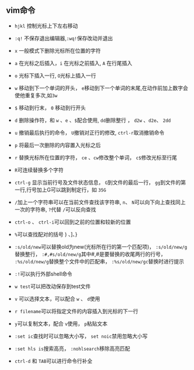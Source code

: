 ## vim命令

- `hjkl` 控制光标上下左右移动

- `:q!` 不保存退出编辑器,`:wq!`保存改动并退出 

- `x` 一般模式下删除光标所在位置的字符

- `a` 在光标之后插入，`i` 在光标之前插入, `A` 在行尾插入

- `o` 光标下插入一行, `O`光标上插入一行

- `w` 移动到下一个单词的开头， `e`移动到下一个单词的末尾,在动作前加上数字会使他重复多次,如`3w`

- `$` 移动到行末， `0` 移动到行开头

- `d` 删除操作符，和 `w` 、`e` 、`$`配合使用, `dd`删除整行 ， `d2w` 、`d2e`、 `2dd`

- `u` 撤销最后执行的命令， `U`撤销对正行的修改, `ctrl-r`取消撤销命令

- `p` 将最后一次删除的内容置入光标之后

- `r` 替换光标所在位置的字符， `ce` 、`cw`修改整个单词， `c$`修改光标至行尾

- `R`可连续替换多个字符

- `ctrl-g` 显示当前行号及文件状态信息， `G`到文件的最后一行， `gg`到文件的第一行,行号加上G可以跳到制定行，如 `35G`

- `/`加上一个字符串可以在当前文件查找该字符串, `n`、 `N`可以向下向上查找同上一次的字符串, `?`代替 `/`可以反向查找

- `ctrl-o` 、 `ctrl-i`可以回到之前的位置和较新的位置

- `%`可以查找配对的括号 ) 、]、}

- `:s/old/new`可以替换old为new(光标所在行的第一个匹配项)， `:s/old/new/g`替换整行， `:#,#s/old/new/g`其中#,#是要替换的收尾两行的行号， `:%s/old/new/g`替换整个文件中的匹配串， `:%s/old/new/gc`替换时进行提示

- `:!`可以执行外部shell命令

- `w test`可以把改动保存到test文件 

- `v` 可以选择文本，可以配合 `w` 、 `d`使用

- `r filename`可以将指定文件的内容插入到光标的下一行

- `y`可以复制文本，配合 `v`使用， `p`粘贴文本

- `:set ic`查找时可以忽略大小写， `set noic`禁用忽略大小写

- `:set hls is`搜索高亮， `:nohlsearch`移除高亮匹配

- `ctrl-d` 和 `TAB`可以进行命令行补全
